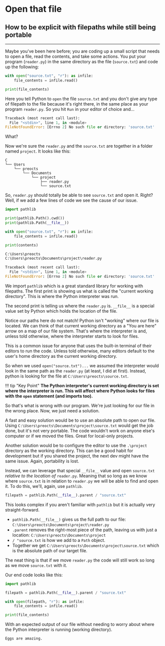 # Open that file

## How to be explicit with filepaths while still being portable

---

Maybe you've been here before; you are coding up a small script that needs to
open a file, read the contents, and take some actions.  You put your program
(`reader.py`) in the same directory as the file (`source.txt`) and code up the
following:

```py
with open("source.txt", "r"): as infile:
    file_contents = infile.read()

print(file_contents)
```

Here you tell Python to `open` the file `source.txt` and you don't give any type
of filepath to the file because it's right there, in the same place as your
program `reader.py`.  So you hit `Run` in your editor of choice and...

```py
Traceback (most recent call last):
  File "<stdin>", line 1, in <module>
FileNotFoundError: [Errno 2] No such file or directory: 'source.txt'
```

What?

Now we're sure the `reader.py` and the `source.txt` are together in a folder
named `project`.  It looks like this:

```
C
└── Users
    └── preocts
        └── Documents
            └── project
                ├── reader.py
                └── source.txt
```

So, `reader.py` should totally be able to see `source.txt` and open it. Right?
Well, if we add a few lines of code we see the cause of our issue.

```py
import pathlib

print(pathlib.Path().cwd())
print(pathlib.Path(__file__))

with open("source.txt", "r"): as infile:
    file_contents = infile.read()

print(contents)
```

```py
C:\Users\preocts
C:\Users\preocts\Documents\project\reader.py

Traceback (most recent call last):
  File "<stdin>", line 1, in <module>
FileNotFoundError: [Errno 2] No such file or directory: 'source.txt'
```

We import `pathlib` which is a great standard library for working with
filepaths. The first print is showing us what is called the "current working
directory".  This is where the Python interpreter was run.

The second print is telling us where the `reader.py` is. `__file__` is a special
value set by Python which holds the location of the file.

Notice our paths here do not match! Python isn't "working" where our file is
located. We can think of that current working directory as a "You are here"
arrow on a map of our file system.  That's where the interpreter is and, unless
told otherwise, where the interpreter starts to look for files.

This is a common issue for anyone that uses the built-in terminal of their
editors to run the code.  Unless told otherwise, many editors default to the
user's home directory as the current working directory.

So when we used `open("source.txt")...` we assumed the interpreter would look in
the same path as the `reader.py` (at least, I did at first). Instead, python is
looking for the file at `C:\Users\preocts\source.txt`.

!!! tip "Key Point"
    **The Python interpreter's current working directory is set where the
    interpreter is run. This will affect where Python looks for files with the
    `open` statement (and imports too).**


So that's what is wrong with our program. We're just looking for our file in the
wrong place. Now, we just need a solution.

A fast and easy solution would be to use an absolute path to open our file.
Using `C:\Users\preocts\Documents\project\source.txt` would get the job done,
but it's not very portable. The code wouldn't work on anyone else's computer or
if we moved the files. Great for local-only projects.

Another solution would be to configure the editor to use the `.\project`
directory as the working directory. This can be a good habit for development but
if you shared the project, the next dev might have the same issue. Again,
portability is lost.

Instead, we can leverage that special `__file__` value and open `source.txt`
*relative to the location of* `reader.py`. Meaning that so long as we know where
`source.txt` is in relation to `reader.py` we will be able to find and open it.
To do this, we'll, again, use `pathlib`.

```py
filepath = pathlib.Path(__file__).parent / "source.txt"
```

This looks complex if you aren't familiar with `pathlib` but it is actually very
straight-forward.

- `pathlib.Path(__file__)` gives us the full path to our file:
  `C:\Users\preocts\Documents\project\reader.py`
- `.parent` removes the right-most piece of the path, leaving us with just a
  location: `C:\Users\preocts\Documents\project`
- `/ "source.txt` is how we add to a `Path` object.
- Together we get `C:\Users\preocts\Documents\project\source.txt` which is the
  absolute path of our target file.

The neat thing is that if we move `reader.py` the code will still work so long
as we move `source.txt` with it.

Our end code looks like this:

```py
import pathlib

filepath = pathlib.Path(__file__).parent / "source.txt"

with open(filepath, "r"): as infile:
    file_contents = infile.read()

print(file_contents)
```

With an expected output of our file without needing to worry about where the
Python interpreter is running (working directory).

```
Eggs are amazing.
```

